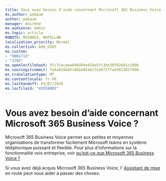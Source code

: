 ```yaml
---
title: Vous avez besoin d’aide concernant Microsoft 365 Business Voice ?
ms.author: pebaum
author: pebaum
manager: mnirkhe
ms.audience: Admin
ms.topic: article
ROBOTS: NOINDEX, NOFOLLOW
localization_priority: Normal
ms.collection: Adm_O365
ms.custom:
- "9001713"
- "3795"
ms.openlocfilehash: 5fc7cecaea046d4de429e5fc3be30f62681c299b
ms.sourcegitcommit: fa4a92ddd5c8bb695441fe16f2ffa4562382f900
ms.translationtype: MT
ms.contentlocale: fr-FR
ms.lasthandoff: 03/07/2020
ms.locfileid: "42559003"
---
```

# <a name="need-help-with-microsoft-365-business-voice"></a>Vous avez besoin d’aide concernant Microsoft 365 Business Voice ?

Microsoft 365 Business Voice permet aux petites et moyennes organisations de transformer facilement Microsoft teams en système téléphonique puissant et flexible. Pour plus d’informations sur la fonctionnalité voix entreprise, voir [qu’est-ce que Microsoft 365 Business Voice ?](https://docs.microsoft.com/microsoftteams/business-voice/whats-business-voice)

Si vous avez déjà acquis Microsoft 365 Business Voice, l' [Assistant de mise](https://docs.microsoft.com/en-us/microsoftteams/business-voice/use-getting-started-wizard) en route peut vous aider à passer des choses. 
